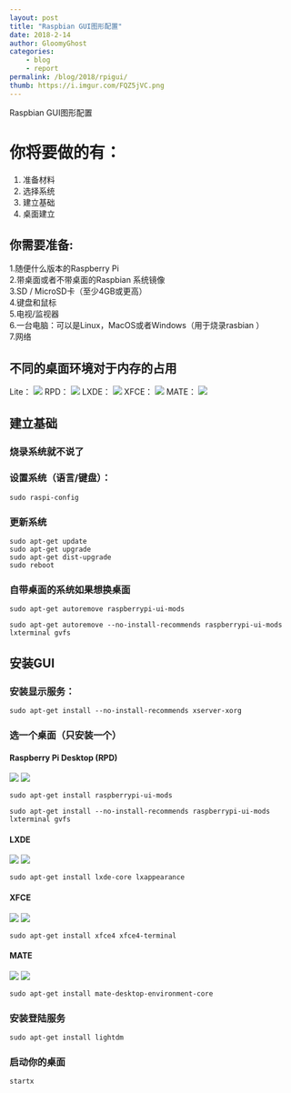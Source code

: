 ```yaml
---
layout: post
title: "Raspbian GUI图形配置"
date: 2018-2-14
author: GloomyGhost
categories:
    - blog
    - report
permalink: /blog/2018/rpigui/
thumb: https://i.imgur.com/FQZ5jVC.png
---
```


Raspbian GUI图形配置

# 你将要做的有：<br>
1. 准备材料<br>
2. 选择系统<br>
3. 建立基础<br>
4. 桌面建立<br>

<!-- more -->

## 你需要准备:<br>
1.随便什么版本的Raspberry Pi<br>
2.带桌面或者不带桌面的Raspbian 系统镜像<br>
3.SD / MicroSD卡（至少4GB或更高）<br>
4.键盘和鼠标<br>
5.电视/监视器<br>
6.一台电脑：可以是Linux，MacOS或者Windows（用于烧录rasbian ）<br>
7.网络<br>



## 不同的桌面环境对于内存的占用
Lite：
![](http://i.imgur.com/PDXx4Ej.png)
RPD：
![](http://i.imgur.com/42K9oh3.png)
LXDE：
![](http://i.imgur.com/OdRhsJl.png)
XFCE：
![](http://i.imgur.com/YTN7S5P.png)
MATE：
![](http://i.imgur.com/05Y0uQH.png)


## 建立基础

### 烧录系统就不说了

### 设置系统（语言/键盘）：

```sudo raspi-config```


### 更新系统

```sudo apt-get update```<br>
```sudo apt-get upgrade```<br>
```sudo apt-get dist-upgrade```<br>
```sudo reboot```<br>

### 自带桌面的系统如果想换桌面

```sudo apt-get autoremove raspberrypi-ui-mods```
 
```sudo apt-get autoremove --no-install-recommends raspberrypi-ui-mods lxterminal gvfs```


## 安装GUI

### 安装显示服务：

```sudo apt-get install --no-install-recommends xserver-xorg```


### 选一个桌面（只安装一个）

#### Raspberry Pi Desktop (RPD) 

![](http://i.imgur.com/FQunYxC.png)
![](http://i.imgur.com/AIlT1Y1.png)

```sudo apt-get install raspberrypi-ui-mods```
 
```sudo apt-get install --no-install-recommends raspberrypi-ui-mods lxterminal gvfs```


#### LXDE 
![](https://i.imgur.com/bYFxZRy.png)
![](https://i.imgur.com/XaGNNWw.png)

`sudo apt-get install lxde-core lxappearance`

#### XFCE 
![](https://i.imgur.com/xDlfenF.png)
![](https://i.imgur.com/NNjNI0Q.png)

```sudo apt-get install xfce4 xfce4-terminal```

#### MATE 
![](https://i.imgur.com/4npD5jy.png)
![](https://i.imgur.com/QYbrvIZ.png)

```sudo apt-get install mate-desktop-environment-core```

### 安装登陆服务

```sudo apt-get install lightdm```

### 启动你的桌面

```startx```
